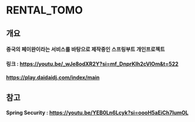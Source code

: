 # RENTAL_TOMO

## 개요
#### 중국의 페이완이라는 서비스를 바탕으로 제작중인 스프링부트 개인프로젝트
#### 링크 : https://youtu.be/_wJe8odXR2Y?si=mf_DnprKIh2cVlOm&t=522
#### https://play.daidaidj.com/index/main

## 참고
#### Spring Security : https://youtu.be/YEB0Ln6Lcyk?si=oooH5aEiCh7lumOL

